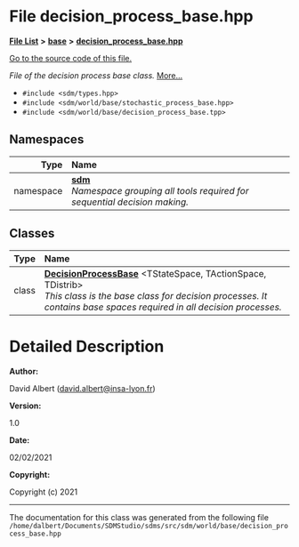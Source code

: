 
<NavBar active_item_id="2"/>

# File decision\_process\_base.hpp


[**File List**](files.md) **>** [**base**](dir_f82058e37a1f60b84f8487517c6ff983.md) **>** [**decision\_process\_base.hpp**](decision__process__base_8hpp.md)

[Go to the source code of this file.](decision__process__base_8hpp_source.md)

_File of the decision process base class._ [More...](#detailed-description)

* `#include <sdm/types.hpp>`
* `#include <sdm/world/base/stochastic_process_base.hpp>`
* `#include <sdm/world/base/decision_process_base.tpp>`









## Namespaces

| Type | Name |
| ---: | :--- |
| namespace | [**sdm**](namespacesdm.md) <br>_Namespace grouping all tools required for sequential decision making._  |

## Classes

| Type | Name |
| ---: | :--- |
| class | [**DecisionProcessBase**](classsdm_1_1DecisionProcessBase.md) &lt;TStateSpace, TActionSpace, TDistrib&gt;<br>_This class is the base class for decision processes. It contains base spaces required in all decision processes._  |













# Detailed Description




**Author:**

David Albert ([david.albert@insa-lyon.fr](mailto:david.albert@insa-lyon.fr)) 




**Version:**

1.0 




**Date:**

02/02/2021




**Copyright:**

Copyright (c) 2021 




    

------------------------------
The documentation for this class was generated from the following file `/home/dalbert/Documents/SDMStudio/sdms/src/sdm/world/base/decision_process_base.hpp`
